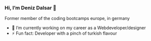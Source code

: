 ### Hi, I’m Deniz Dalsar 🐉

Former member of the coding bootcamps europe, in germany

- 🔭 I’m currently working on my career as a Webdeveloper/designer
- ⚡ Fun fact: Developer with a pinch of turkish flavour
